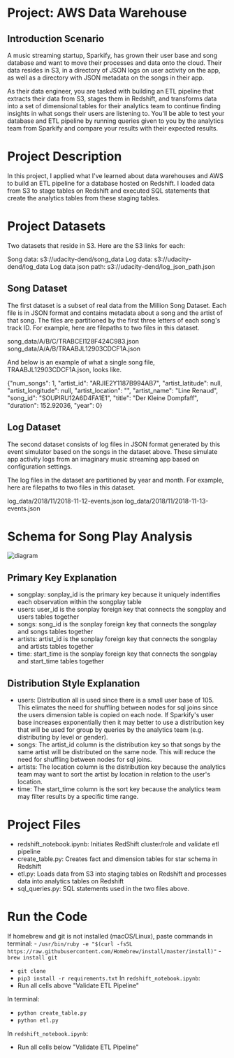 # Project: AWS Data Warehouse
## Introduction Scenario
A music streaming startup, Sparkify, has grown their user base and song database and want to move their processes and data onto the cloud. Their data resides in S3, in a directory of JSON logs on user activity on the app, as well as a directory with JSON metadata on the songs in their app.

As their data engineer, you are tasked with building an ETL pipeline that extracts their data from S3, stages them in Redshift, and transforms data into a set of dimensional tables for their analytics team to continue finding insights in what songs their users are listening to. You'll be able to test your database and ETL pipeline by running queries given to you by the analytics team from Sparkify and compare your results with their expected results.

# Project Description
In this project, I applied what I've learned about data warehouses and AWS to build an ETL pipeline for a database hosted on Redshift. I loaded data from S3 to stage tables on Redshift and executed SQL statements that create the analytics tables from these staging tables.

# Project Datasets
Two datasets that reside in S3. Here are the S3 links for each:

Song data: s3://udacity-dend/song_data
Log data: s3://udacity-dend/log_data
Log data json path: s3://udacity-dend/log_json_path.json

## Song Dataset
The first dataset is a subset of real data from the Million Song Dataset. Each file is in JSON format and contains metadata about a song and the artist of that song. The files are partitioned by the first three letters of each song's track ID. For example, here are filepaths to two files in this dataset.

song_data/A/B/C/TRABCEI128F424C983.json
song_data/A/A/B/TRAABJL12903CDCF1A.json

And below is an example of what a single song file, TRAABJL12903CDCF1A.json, looks like.

{"num_songs": 1, "artist_id": "ARJIE2Y1187B994AB7", "artist_latitude": null, "artist_longitude": null, "artist_location": "", "artist_name": "Line Renaud", "song_id": "SOUPIRU12A6D4FA1E1", "title": "Der Kleine Dompfaff", "duration": 152.92036, "year": 0}

## Log Dataset
The second dataset consists of log files in JSON format generated by this event simulator based on the songs in the dataset above. These simulate app activity logs from an imaginary music streaming app based on configuration settings.

The log files in the dataset are partitioned by year and month. For example, here are filepaths to two files in this dataset.

log_data/2018/11/2018-11-12-events.json
log_data/2018/11/2018-11-13-events.json

# Schema for Song Play Analysis

![diagram]('dwh_diagram.png)

## Primary Key Explanation

- songplay: sonplay_id is the primary key because it uniquely indentifies each observation within the songplay table
- users: user_id is the sonplay foreign key that connects the songplay and users tables together
- songs: song_id is the sonplay foreign key that connects the songplay and songs tables together
- artists: artist_id is the sonplay foreign key that connects the songplay and artists tables together
- time:  start_time is the sonplay foreign key that connects the songplay and start_time tables together

## Distribution Style Explanation

- users: Distribution all is used since there is a small user base of 105. This elimates the need for shuffling between nodes for sql joins since the users dimension table is copied on each node. If Sparkify's user base increases exponentially then it may better to use a distribution key that will be used for group by queries by the analytics team (e.g. distributing by level or gender).
- songs: The artist_id column is the distribution key so that songs by the same artist will be distributed on the same node. This will reduce the need for shuffling between nodes for sql joins. 
- artists: The location column is the distribution key because the analytics team may want to sort the artist by location in relation to the user's location. 
- time: The start_time column is the sort key because the analytics team may filter results by a specific time range.

# Project Files

- redshift_notebook.ipynb: Initiates RedShift cluster/role and validate etl pipeline
- create_table.py: Creates fact and dimension tables for star schema in Redshift
- etl.py: Loads data from S3 into staging tables on Redshift and processes data into analytics tables on Redshift
- sql_queries.py: SQL statements used in the two files above.

# Run the Code

If homebrew and git is not installed (macOS/Linux), paste commands in terminal:
    - `/usr/bin/ruby -e "$(curl -fsSL https://raw.githubusercontent.com/Homebrew/install/master/install)"`
    - `brew install git`

- `git clone `
- `pip3 install -r requirements.txt`
In `redshift_notebook.ipynb`:
- Run all cells above "Validate ETL Pipeline"

In terminal:
- `python create_table.py`
- `python etl.py` 

In `redshift_notebook.ipynb`:
- Run all cells below "Validate ETL Pipeline"
